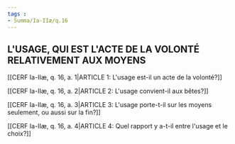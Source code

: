 ```yaml
---
tags : 
- Summa/Ia-IIæ/q.16
---
```


## L'USAGE, QUI EST L'ACTE DE LA VOLONTÉ RELATIVEMENT AUX MOYENS

[[CERF Ia-IIæ, q. 16, a. 1|ARTICLE 1: L'usage est-il un acte de la volonté?]]

[[CERF Ia-IIæ, q. 16, a. 2|ARTICLE 2: L'usage convient-il aux bêtes?]]

[[CERF Ia-IIæ, q. 16, a. 3|ARTICLE 3: L'usage porte-t-il sur les moyens seulement, ou aussi sur la fin?]]

[[CERF Ia-IIæ, q. 16, a. 4|ARTICLE 4: Quel rapport y a-t-il entre l'usage et le choix?]]

